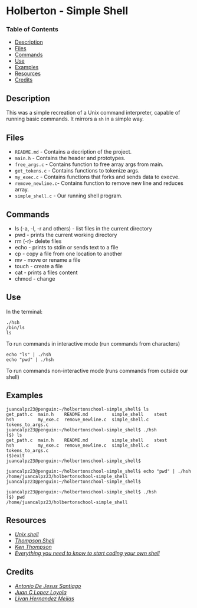 # Holberton - Simple Shell

### Table of Contents

- [Description](#description)
- [Files](#files)
- [Commands](commands)
- [Use](#use)
- [Examples](#examples)
- [Resources](#resources)
- [Credits](#credits)

## Description

This was a simple recreation of a Unix command interpreter, capable of running basic commands. It mirrors a `sh` in a simple way.


## Files

- `README.md` - Contains a decription of the project.
- `main.h` - Contains the header and prototypes.
- `free_args.c` - Contains function to free array args from main.
- `get_tokens.c` - Contains functions to tokenize args.
- `my_exec.c` - Contains functions that forks and sends data to execve.
- `remove_newline.c`- Contains function to remove new line and reduces array.
- `simple_shell.c` - Our running shell program.

## Commands

- ls (-a, -l, -r and others) - list files in the current directory
- pwd - prints the current working directory
- rm (-r)- delete files
- echo - prints to stdin or sends text to a file
- cp - copy a file from one location to another
- mv - move or rename a file
- touch - create a file
- cat - prints a files content
- chmod - change

## Use 

In the terminal:

```
./hsh
/bin/ls
ls
```
To run commands in interactive mode (run commands from characters)

```
echo "ls" | ./hsh
echo "pwd" | ./hsh
```
To run commands non-interactive mode (runs commands from outside our shell)


## Examples

```
juancalpz23@penguin:~/holbertonschool-simple_shell$ ls
get_path.c  main.h    README.md         simple_shell    stest
hsh         my_exe.c  remove_newline.c  simple_shell.c  tokens_to_args.c
juancalpz23@penguin:~/holbertonschool-simple_shell$ ./hsh
($) ls
get_path.c  main.h    README.md         simple_shell    stest
hsh         my_exe.c  remove_newline.c  simple_shell.c  tokens_to_args.c
($)exit
juancalpz23@penguin:~/holbertonschool-simple_shell$
```
```
juancalpz23@penguin:~/holbertonschool-simple_shell$ echo "pwd" | ./hsh
/home/juancalpz23/holbertonschool-simple_shell
juancalpz23@penguin:~/holbertonschool-simple_shell$ 
```
```
juancalpz23@penguin:~/holbertonschool-simple_shell$ ./hsh
($) pwd
/home/juancalpz23/holbertonschool-simple_shell
```

## Resources

 - *[Unix shell](https://en.wikipedia.org/wiki/Unix_shell)*
 - *[Thompson Shell](https://en.wikipedia.org/wiki/Thompson_shell)*
 - *[Ken Thompson](https://en.wikipedia.org/wiki/Ken_Thompson)*
 - *[Everything you need to know to start coding your own shell](https://intranet.hbtn.io/concepts/900)*

## Credits

 - *[Antonio De Jesus Santiago](https://github.com/Antoniofdjs)*
 - *[Juan C Lopez Loyola](https://github.com/juancalpz23)*
 - *[Livan Hernandez Mejias](https://github.com/Livanhernandez)*
